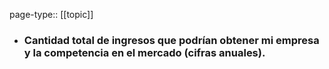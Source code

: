 page-type:: [[topic]]
- ### Cantidad total de ingresos que podrían obtener mi empresa y la competencia en el mercado (cifras anuales).




